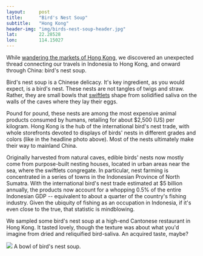 ```yaml
---
layout: 	post
title:  	"Bird's Nest Soup"
subtitle:   "Hong Kong"
header-img: "img/birds-nest-soup-header.jpg"
lat: 		22.28528
lon: 		114.15027
---
```


While [wandering the markets of Hong Kong](/steffen-adventures/2015/07/05/hong-kong/), we discovered an unexpected thread connecting our travels in Indonesia to Hong Kong, and onward through China: bird's nest soup.

Bird's nest soup is a Chinese delicacy. It's key ingredient, as you would expect, is a bird's nest. These nests are not tangles of twigs and straw. Rather, they are small bowls that [swiftlets](https://en.wikipedia.org/wiki/Edible-nest_swiftlet) shape from solidified saliva on the walls of the caves where they lay their eggs.

Pound for pound, these nests are among the most expensive animal products consumed by humans, retailing for about $2,500 (US) per kilogram.  Hong Kong is the hub of the international bird's nest trade, with whole storefronts devoted to displays of birds' nests in different grades and colors (like in the headline photo above). Most of the nests ultimately make their way to mainland China.

Originally harvested from natural caves, edible birds' nests now mostly come from purpose-built nesting houses, located in urban areas near the sea, where the swiftlets congregate. In particular, nest farming is concentrated in a series of towns in the Indonesian Province of North Sumatra. With the international bird's nest trade estimated at $5 billion annually, the products now account for a whopping 0.5% of the entire Indonesian GDP -- equivalent to about a quarter of the country's fishing industry. Given the ubiquity of fishing as an occupation in Indonesia, if it's even close to the true, that statistic is mindblowing.

We sampled some bird's nest soup at a high-end Cantonese restaurant in Hong Kong. It tasted lovely, though the texture was about what you'd imagine from dried and reliquified bird-saliva. An acquired taste, maybe?

<img src="{{ site.baseurl }}/img/birds-nest-soup.jpg">
<span class="caption text-muted">A bowl of bird's nest soup.</span>




